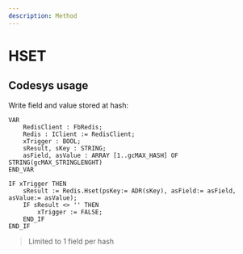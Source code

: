 ```yaml
---
description: Method
---
```


# HSET

## Codesys usage

Write field and value stored at hash:

```
VAR	
	RedisClient : FbRedis;
	Redis : IClient := RedisClient;
	xTrigger : BOOL;
	sResult, sKey : STRING;
	asField, asValue : ARRAY [1..gcMAX_HASH] OF STRING(gcMAX_STRINGLENGHT)
END_VAR
```

```
IF xTrigger THEN
	sResult := Redis.Hset(psKey:= ADR(sKey), asField:= asField, asValue:= asValue);
	IF sResult <> '' THEN 
		xTrigger := FALSE;
	END_IF
END_IF
```

> Limited to 1 field per hash
